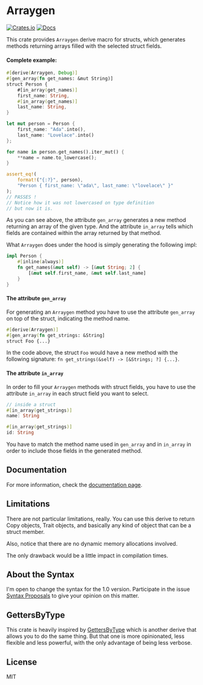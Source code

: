 # Arraygen

[![Crates.io](https://img.shields.io/crates/v/arraygen.svg)](https://crates.io/crates/arraygen)
[![Docs](https://docs.rs/arraygen/badge.svg)](https://docs.rs/arraygen)

This crate provides `Arraygen` derive macro for structs, which generates methods returning arrays filled with the selected struct fields.

#### Complete example:

```rust
#[derive(Arraygen, Debug)]
#[gen_array(fn get_names: &mut String)]
struct Person {
    #[in_array(get_names)]
    first_name: String,
    #[in_array(get_names)]
    last_name: String,
}

let mut person = Person {
    first_name: "Ada".into(),
    last_name: "Lovelace".into()
};

for name in person.get_names().iter_mut() {
    **name = name.to_lowercase();
}

assert_eq!(
    format!("{:?}", person),
    "Person { first_name: \"ada\", last_name: \"lovelace\" }"
);
// PASSES !
// Notice how it was not lowercased on type definition
// but now it is.
```

As you can see above, the attribute `gen_array` generates a new method returning an array of the given type. And the attribute `in_array` tells which fields are contained within the array returned by that method.

What `Arraygen` does under the hood is simply generating the following impl:

```rust
impl Person {
    #[inline(always)]
    fn get_names(&mut self) -> [&mut String; 2] {
        [&mut self.first_name, &mut self.last_name]
    }
}
```

#### The attribute `gen_array`

For generating an `Arraygen` method you have to use the attribute `gen_array` on top of the struct, indicating the method name.

```rust
#[derive(Arraygen)]
#[gen_array(fn get_strings: &String]
struct Foo {...}
```

In the code above, the struct `Foo` would have a new method with the following signature: `fn get_strings(&self) -> [&Strings; ?] {...}`.

#### The attribute `in_array`

In order to fill your `Arraygen` methods with struct fields, you have to use the attribute `in_array` in each struct field you want to select.

```rust
// inside a struct
#[in_array(get_strings)]
name: String

#[in_array(get_strings)]
id: String
```

You have to match the method name used in `gen_array` and in `in_array` in order to include those fields in the generated method.

## Documentation

For more information, check the [documentation page](https://docs.rs/arraygen).

## Limitations

There are not particular limitations, really. You can use this derive to return Copy objects, Trait objects, and basically any kind of object that can be a struct member.

Also, notice that there are no dynamic memory allocations involved.

The only drawback would be a little impact in compilation times.

## About the Syntax

I'm open to change the syntax for the 1.0 version. Participate in the issue [Syntax Proposals](https://github.com/theypsilon/arraygen/issues/1) to give your opinion on this matter.

## GettersByType

This crate is heavily inspired by [GettersByType](https://github.com/theypsilon/getters-by-type-rs) which is another derive that allows you
to do the same thing. But that one is more opinionated, less flexible and less powerful, with the only advantage of being less verbose.

## License

MIT
